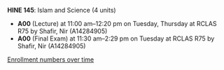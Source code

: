 **HINE 145**: Islam and Science (4 units)

- **A00** (Lecture) at 11:00 am–12:20 pm on Tuesday, Thursday at RCLAS R75 by Shafir, Nir (A14284905)
- **A00** (Final Exam) at 11:30 am–2:29 pm on Tuesday at RCLAS R75 by Shafir, Nir (A14284905)

[Enrollment numbers over time](./HINE145.tsv)
